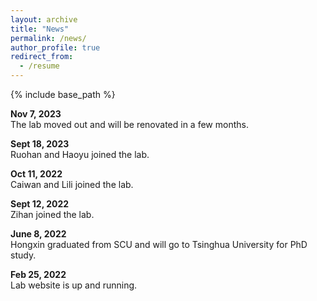```yaml
---
layout: archive
title: "News"
permalink: /news/
author_profile: true
redirect_from:
  - /resume
---
```


{% include base_path %}

<b> Nov 7, 2023 </b> <br>
The lab moved out and will be renovated in a few months.

<b> Sept 18, 2023</b> <br>
Ruohan and Haoyu joined the lab.

<b> Oct 11, 2022</b> <br>
Caiwan and Lili joined the lab.

<b> Sept 12, 2022</b> <br>
Zihan joined the lab.

<b>June 8, 2022</b> <br>
Hongxin graduated from SCU and will go to Tsinghua University for PhD study.

<b> Feb 25, 2022</b> <br>
Lab website is up and running.
